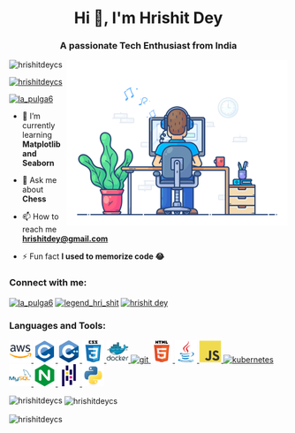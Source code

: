 <h1 align="center">Hi 👋, I'm Hrishit Dey</h1>
<h3 align="center">A passionate Tech Enthusiast from India</h3>

<img align="right" alt="coding" width="400" src="https://raw.githubusercontent.com/jsuarezruiz/jsuarezruiz/master/images/coding.gif">


<p align="left"> <img src="https://komarev.com/ghpvc/?username=hrishitdeycs&label=Profile%20views&color=0e75b6&style=flat" alt="hrishitdeycs" /> </p>

<p align="left"> <a href="https://github.com/ryo-ma/github-profile-trophy"><img src="https://github-profile-trophy.vercel.app/?username=hrishitdeycs" alt="hrishitdeycs" /></a> </p>

<p align="left"> <a href="https://twitter.com/la_pulga6" target="blank"><img src="https://img.shields.io/twitter/follow/la_pulga6?logo=twitter&style=for-the-badge" alt="la_pulga6" /></a> </p>

- 🌱 I’m currently learning **Matplotlib and Seaborn**

- 💬 Ask me about **Chess**

- 📫 How to reach me **hrishitdey@gmail.com**

- ⚡ Fun fact **I used to memorize code 😂**

<h3 align="left">Connect with me:</h3>
<p align="left">
<a href="https://twitter.com/la_pulga6" target="blank"><img align="center" src="https://raw.githubusercontent.com/rahuldkjain/github-profile-readme-generator/master/src/images/icons/Social/twitter.svg" alt="la_pulga6" height="30" width="40" /></a>
<a href="https://instagram.com/legend_hri_shit" target="blank"><img align="center" src="https://raw.githubusercontent.com/rahuldkjain/github-profile-readme-generator/master/src/images/icons/Social/instagram.svg" alt="legend_hri_shit" height="30" width="40" /></a>
<a href="https://www.youtube.com/c/hrishit dey" target="blank"><img align="center" src="https://raw.githubusercontent.com/rahuldkjain/github-profile-readme-generator/master/src/images/icons/Social/youtube.svg" alt="hrishit dey" height="30" width="40" /></a>
</p>

<h3 align="left">Languages and Tools:</h3>
<p align="left"> <a href="https://aws.amazon.com" target="_blank" rel="noreferrer"> <img src="https://raw.githubusercontent.com/devicons/devicon/master/icons/amazonwebservices/amazonwebservices-original-wordmark.svg" alt="aws" width="40" height="40"/> </a> <a href="https://www.cprogramming.com/" target="_blank" rel="noreferrer"> <img src="https://raw.githubusercontent.com/devicons/devicon/master/icons/c/c-original.svg" alt="c" width="40" height="40"/> </a> <a href="https://www.w3schools.com/cpp/" target="_blank" rel="noreferrer"> <img src="https://raw.githubusercontent.com/devicons/devicon/master/icons/cplusplus/cplusplus-original.svg" alt="cplusplus" width="40" height="40"/> </a> <a href="https://www.w3schools.com/css/" target="_blank" rel="noreferrer"> <img src="https://raw.githubusercontent.com/devicons/devicon/master/icons/css3/css3-original-wordmark.svg" alt="css3" width="40" height="40"/> </a> <a href="https://www.docker.com/" target="_blank" rel="noreferrer"> <img src="https://raw.githubusercontent.com/devicons/devicon/master/icons/docker/docker-original-wordmark.svg" alt="docker" width="40" height="40"/> </a> <a href="https://git-scm.com/" target="_blank" rel="noreferrer"> <img src="https://www.vectorlogo.zone/logos/git-scm/git-scm-icon.svg" alt="git" width="40" height="40"/> </a> <a href="https://www.w3.org/html/" target="_blank" rel="noreferrer"> <img src="https://raw.githubusercontent.com/devicons/devicon/master/icons/html5/html5-original-wordmark.svg" alt="html5" width="40" height="40"/> </a> <a href="https://www.java.com" target="_blank" rel="noreferrer"> <img src="https://raw.githubusercontent.com/devicons/devicon/master/icons/java/java-original.svg" alt="java" width="40" height="40"/> </a> <a href="https://developer.mozilla.org/en-US/docs/Web/JavaScript" target="_blank" rel="noreferrer"> <img src="https://raw.githubusercontent.com/devicons/devicon/master/icons/javascript/javascript-original.svg" alt="javascript" width="40" height="40"/> </a> <a href="https://kubernetes.io" target="_blank" rel="noreferrer"> <img src="https://www.vectorlogo.zone/logos/kubernetes/kubernetes-icon.svg" alt="kubernetes" width="40" height="40"/> </a> <a href="https://www.mysql.com/" target="_blank" rel="noreferrer"> <img src="https://raw.githubusercontent.com/devicons/devicon/master/icons/mysql/mysql-original-wordmark.svg" alt="mysql" width="40" height="40"/> </a> <a href="https://www.nginx.com" target="_blank" rel="noreferrer"> <img src="https://raw.githubusercontent.com/devicons/devicon/master/icons/nginx/nginx-original.svg" alt="nginx" width="40" height="40"/> </a> <a href="https://pandas.pydata.org/" target="_blank" rel="noreferrer"> <img src="https://raw.githubusercontent.com/devicons/devicon/2ae2a900d2f041da66e950e4d48052658d850630/icons/pandas/pandas-original.svg" alt="pandas" width="40" height="40"/> </a> <a href="https://www.python.org" target="_blank" rel="noreferrer"> <img src="https://raw.githubusercontent.com/devicons/devicon/master/icons/python/python-original.svg" alt="python" width="40" height="40"/> </a> </p>

<p><img align="left" src="https://github-readme-stats.vercel.app/api/top-langs?username=hrishitdeycs&show_icons=true&locale=en&layout=compact" alt="hrishitdeycs" /></p>

<p>&nbsp;<img align="center" src="https://github-readme-stats.vercel.app/api?username=hrishitdeycs&show_icons=true&locale=en" alt="hrishitdeycs" /></p>

<p><img align="center" src="https://github-readme-streak-stats.herokuapp.com/?user=hrishitdeycs&" alt="hrishitdeycs" /></p>

